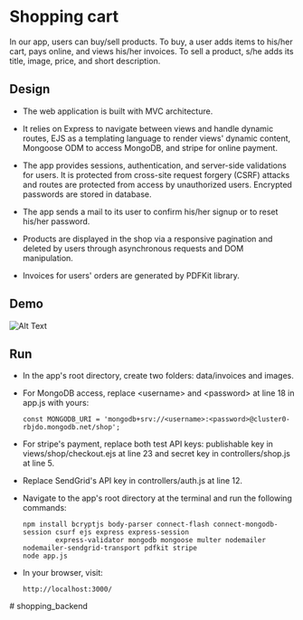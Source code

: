 # Shopping cart

In our app, users can buy/sell products. To buy, a user adds items to his/her cart, pays online, and views his/her invoices. To sell a product, s/he adds its title, image, price, and short description.


## Design
- The web application is built with MVC architecture.

- It relies on Express to navigate between views and handle dynamic routes, EJS as a templating language to render views' dynamic content, Mongoose ODM to access MongoDB, and stripe for online payment.

- The app provides sessions, authentication, and server-side validations for users. It is protected from cross-site request forgery (CSRF) attacks and routes are protected from access by unauthorized users. Encrypted passwords are stored in database.

- The app sends a mail to its user to confirm his/her signup or to reset his/her password.

- Products are displayed in the shop via a responsive pagination and deleted by users through asynchronous requests and DOM manipulation.

- Invoices for users' orders are generated by PDFKit library.


## Demo
![Alt Text](Demo.gif)


## Run
- In the app's root directory, create two folders: data/invoices and images.

- For MongoDB access, replace \<username\> and \<password\> at line 18 in app.js with yours:

      const MONGODB_URI = 'mongodb+srv://<username>:<password>@cluster0-rbjdo.mongodb.net/shop';

- For stripe's payment, replace both test API keys:  publishable key in views/shop/checkout.ejs at line 23 and secret key in controllers/shop.js at line 5.

- Replace SendGrid's API key in controllers/auth.js at line 12.

- Navigate to the app's root directory at the terminal and run the following commands:

      npm install bcryptjs body-parser connect-flash connect-mongodb-session csurf ejs express express-session
              express-validator mongodb mongoose multer nodemailer nodemailer-sendgrid-transport pdfkit stripe
      node app.js

- In your browser, visit:

      http://localhost:3000/
#   s h o p p i n g _ b a c k e n d  
 